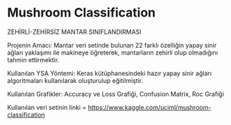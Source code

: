# Mushroom Classification

ZEHİRLİ-ZEHİRSİZ MANTAR SINIFLANDIRMASI

Projenin Amacı: Mantar veri setinde bulunan 22 farklı özelliğin yapay sinir ağları yaklaşımı ile makineye öğreterek, mantarların zehirli olup olmadığını tahmin ettirmektir.

Kullanılan YSA Yöntemi: Keras kütüphanesindeki hazır yapay sinir ağları algoritmaları kullanılarak oluşturulup eğitilmiştir.

Kullanılan Grafikler: Accuracy ve Loss Grafiği, Confusion Matrix, Roc Grafiği

Kullanılan veri setinin linki = https://www.kaggle.com/uciml/mushroom-classification
